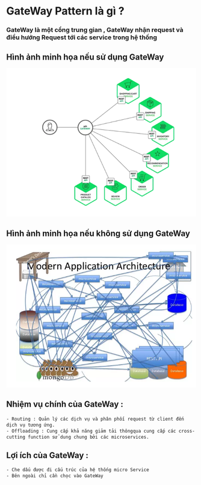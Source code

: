 # GateWay Pattern là gì ? 
### GateWay là một cổng trung gian , GateWay nhận request và điều hướng Request tới các service trong hệ thống 
## Hình ảnh minh họa nếu sử dụng GateWay 
![This is an image](images/example.PNG)
## Hình ảnh minh họa nếu không sử dụng GateWay
![This is an image](images/non-using-gateway.PNG)
## Nhiệm vụ chính của GateWay : 
	- Routing : Quản lý các dịch vụ và phân phối request từ client đến dịch vụ tương ứng.
	- Offloading : Cung cấp khả năng giảm tải thôngqua cung cấp các cross-cutting function sử dung chung bởi các microservices.
## Lợi ích của GateWay :
	- Che dấu được đi cấu trúc của hệ thống micro Service
	- Bên ngoài chỉ cần chọc vào GateWay  

